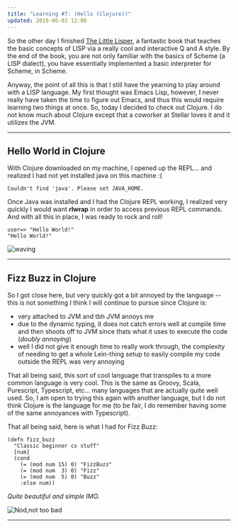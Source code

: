 ```yaml
---
title: "Learning #7: (Hello (Clojure))"
updated: 2019-06-02 12:00
---
```


So the other day I finished [The Little Lisper](https://mitpress.mit.edu/books/little-lisper-trade-edition), a fantastic book that teaches the basic concepts of LISP via a really cool and interactive Q and A style. By the end of the book, you are not only familiar with the basics of Scheme (a LISP dialect), you have essentially implemented a basic interpreter for Scheme, in Scheme.

Anyway, the point of all this is that I still have the yearning to play around with a LISP language. My first thought was Emacs Lisp, however, I never really have taken the time to figure out Emacs, and thus this would require learning two things at once. So, today I decided to check out Clojure. I do not know much about Clojure except that a coworker at Stellar loves it and it utilizes the JVM.

***

## Hello World in Clojure

With Clojure downloaded on my machine, I opened up the REPL... and realized I had not yet installed java on this machine :(

```
Couldn't find 'java'. Please set JAVA_HOME.
```

Once Java was installed and I had the Clojure REPL working, I realized very quickly I would want **rlwrap** in order to access previous REPL commands. And with all this in place, I was ready to rock and roll!

```
user=> "Hello World!"
"Hello World!"
```

![waving](https://media.giphy.com/media/yoJC2A59OCZHs1LXvW/giphy.gif)

***

## Fizz Buzz in Clojure

So I got close here, but very quickly got a bit annoyed by the language -- this is not something I think I will continue to pursue since Clojure is:
* very attached to JVM and tbh JVM annoys me
* due to the dynamic typing, it does not catch errors well at compile time and then shoots off to JVM since thats what it uses to execute the code (*doubly annoying*)
* well I did not give it enough time to really work through, the complexity of needing to get a whole Lein-thing setup to easily compile my code outside the REPL was very annoying

That all being said, this sort of cool language that transpiles to a more common language is very cool. This is the same as Groovy, Scala, Purescript, Typescript, etc... many languages that are actually quite well used. So, I am open to trying this again with another language, but I do not think Clojure is the language for me (to be fair, I do remember having some of the same annoyances with Typescript).

That all being said, here is what I had for Fizz Buzz:

```
(defn fizz_buzz
  "Classic beginner cs stuff"
  [num]
  (cond
    (= (mod num 15) 0) "FizzBuzz"
    (= (mod num  3) 0) "Fizz"
    (= (mod num  5) 0) "Buzz"
    :else num))
```
*Quite beautiful and simple IMO.*

![Nod,not too bad](https://media.giphy.com/media/1URYTNvDM2LJoMIdxE/giphy.gif)

***